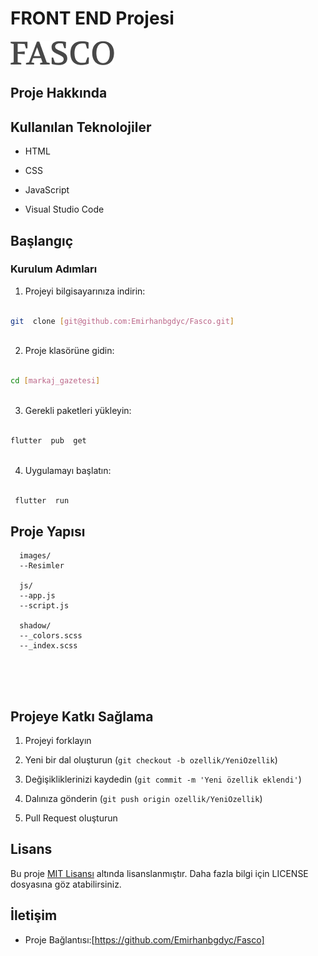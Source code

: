 

# FRONT END Projesi



![FASCO](images/FASCO.png)



## Proje Hakkında



## Kullanılan Teknolojiler

- HTML

- CSS

- JavaScript

- Visual Studio Code 


## Başlangıç



### Kurulum Adımları

1. Projeyi bilgisayarınıza indirin:

```bash  
  
git  clone [git@github.com:Emirhanbgdyc/Fasco.git]  
  
```  



2. Proje klasörüne gidin:

```bash  
  
cd [markaj_gazetesi]  
  
```  



3. Gerekli paketleri yükleyin:

```bash  
  
flutter  pub  get  
  
```  



4. Uygulamayı başlatın:

```bash  
  
 flutter  run  
```  



## Proje Yapısı

```  
  images/
  --Resimler

  js/
  --app.js
  --script.js
  
  shadow/
  --_colors.scss
  --_index.scss
  


  
```  


## Projeye Katkı Sağlama

1. Projeyi forklayın

2. Yeni bir dal oluşturun (`git checkout -b ozellik/YeniOzellik`)

3. Değişikliklerinizi kaydedin (`git commit -m 'Yeni özellik eklendi'`)

4. Dalınıza gönderin (`git push origin ozellik/YeniOzellik`)

5. Pull Request oluşturun



## Lisans

Bu proje [MIT Lisansı](./LICENSE) altında lisanslanmıştır. Daha fazla bilgi için LICENSE dosyasına göz atabilirsiniz.




## İletişim

- Proje Bağlantısı:[https://github.com/Emirhanbgdyc/Fasco] 






  
  
  
  
